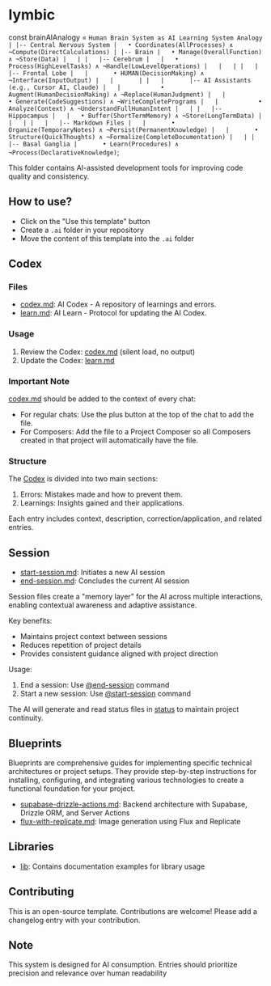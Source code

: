# lymbic

const brainAIAnalogy = `
Human Brain System as AI Learning System Analogy
|
|-- Central Nervous System
|   • Coordinates(AllProcesses) ∧ ¬Compute(DirectCalculations)
|
|-- Brain
|   • Manage(OverallFunction) ∧ ¬Store(Data)
|   |
|   |-- Cerebrum
|   |   • Process(HighLevelTasks) ∧ ¬Handle(LowLevelOperations)
|   |   |
|   |   |-- Frontal Lobe
|   |       • HUMAN(DecisionMaking) ∧ ¬Interface(InputOutput)
|   |       |
|   |       |-- AI Assistants (e.g., Cursor AI, Claude)
|   |           • Augment(HumanDecisionMaking) ∧ ¬Replace(HumanJudgment)
|   |           • Generate(CodeSuggestions) ∧ ¬WriteCompletePrograms
|   |           • Analyze(Context) ∧ ¬UnderstandFullHumanIntent
|   |
|   |-- Hippocampus
|   |   • Buffer(ShortTermMemory) ∧ ¬Store(LongTermData)
|   |   |
|   |   |-- Markdown Files
|   |       • Organize(TemporaryNotes) ∧ ¬Persist(PermanentKnowledge)
|   |       • Structure(QuickThoughts) ∧ ¬Formalize(CompleteDocumentation)
|   |
|   |-- Basal Ganglia
|       • Learn(Procedures) ∧ ¬Process(DeclarativeKnowledge)
`;


This folder contains AI-assisted development tools for improving code quality and consistency.

## How to use?

- Click on the "Use this template" button
- Create a `.ai` folder in your repository
- Move the content of this template into the `.ai` folder

## Codex

### Files

- [codex.md](codex/codex.md): AI Codex - A repository of learnings and errors.
- [learn.md](codex/learn.md): AI Learn - Protocol for updating the AI Codex.

### Usage

1. Review the Codex: [codex.md](codex/codex.md) (silent load, no output)
2. Update the Codex: [learn.md](codex/learn.md)

### Important Note

[codex.md](codex/codex.md) should be added to the context of every chat:

- For regular chats: Use the plus button at the top of the chat to add the file.
- For Composers: Add the file to a Project Composer so all Composers created in that project will automatically have the file.

### Structure

The [Codex](codex/codex.md) is divided into two main sections:

1. Errors: Mistakes made and how to prevent them.
2. Learnings: Insights gained and their applications.

Each entry includes context, description, correction/application, and related entries.

## Session

- [start-session.md](session/start-session.md): Initiates a new AI session
- [end-session.md](session/end-session.md): Concludes the current AI session

Session files create a "memory layer" for the AI across multiple interactions, enabling contextual awareness and adaptive assistance.

Key benefits:

- Maintains project context between sessions
- Reduces repetition of project details
- Provides consistent guidance aligned with project direction

Usage:

1. End a session: Use [@end-session](session/end-session.md) command
2. Start a new session: Use [@start-session](session/start-session.md) command

The AI will generate and read status files in [status](status) to maintain project continuity.

## Blueprints

Blueprints are comprehensive guides for implementing specific technical architectures or project setups. They provide step-by-step instructions for installing, configuring, and integrating various technologies to create a functional foundation for your project.

- [supabase-drizzle-actions.md](blueprints/supabase-drizzle-actions.md): Backend architecture with Supabase, Drizzle ORM, and Server Actions
- [flux-with-replicate.md](blueprints/flux-with-replicate.md): Image generation using Flux and Replicate

## Libraries

- [lib](lib): Contains documentation examples for library usage

## Contributing

This is an open-source template. Contributions are welcome! Please add a changelog entry with your contribution.

## Note

This system is designed for AI consumption. Entries should prioritize precision and relevance over human readability
